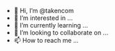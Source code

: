 - 👋 Hi, I’m @takencom
- 👀 I’m interested in ...
- 🌱 I’m currently learning ...
- 💞️ I’m looking to collaborate on ...
- 📫 How to reach me ...

<!---
takencom/takencom is a ✨ special ✨ repository because its `README.md` (this file) appears on your GitHub profile.
You can click the Preview link to take a look at your changes.
--->
